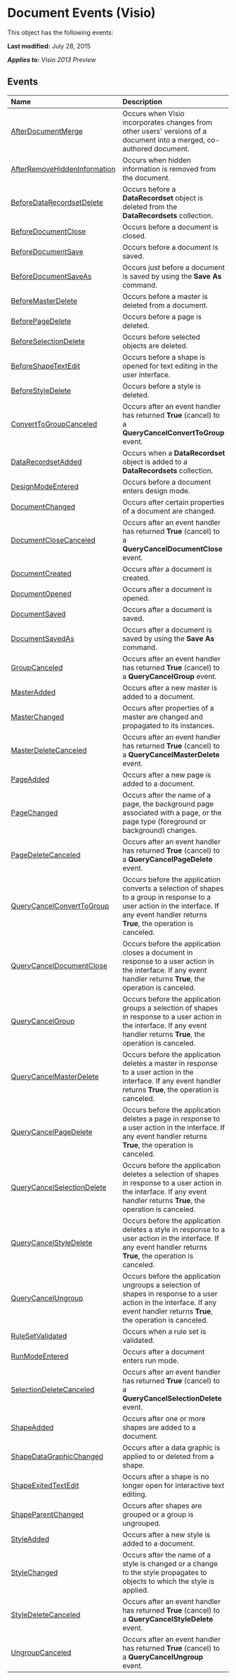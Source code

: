 
# Document Events (Visio)
This object has the following events:

 **Last modified:** July 28, 2015

 _**Applies to:** Visio 2013 Preview_

## Events



|**Name**|**Description**|
|:-----|:-----|
| [AfterDocumentMerge](50658da5-592a-4d16-908f-c6abe3050f09.md)|Occurs when Visio incorporates changes from other users' versions of a document into a merged, co-authored document.|
| [AfterRemoveHiddenInformation](d407a676-1917-f24f-7651-ad2f05872b91.md)|Occurs when hidden information is removed from the document.|
| [BeforeDataRecordsetDelete](6d9d8570-bdfd-0762-4531-116589203bed.md)|Occurs before a  **DataRecordset** object is deleted from the **DataRecordsets** collection.|
| [BeforeDocumentClose](e35f9593-f5ee-f84b-95e6-f23a899c0d6d.md)|Occurs before a document is closed.|
| [BeforeDocumentSave](03f8954d-40d7-fb64-8c83-cc8f6ca66653.md)|Occurs before a document is saved.|
| [BeforeDocumentSaveAs](6802441e-5020-8d5c-f637-3654df71cba0.md)|Occurs just before a document is saved by using the  **Save As** command.|
| [BeforeMasterDelete](5f482099-7b42-de36-6e51-34ff463a49ed.md)|Occurs before a master is deleted from a document.|
| [BeforePageDelete](dd41d679-d6f7-524f-c714-bea38ae1a0b4.md)|Occurs before a page is deleted.|
| [BeforeSelectionDelete](25fccddf-efbb-8041-087a-2c3e3b5cc12c.md)|Occurs before selected objects are deleted.|
| [BeforeShapeTextEdit](e97cb920-7830-0e84-b299-cc305fbb4feb.md)|Occurs before a shape is opened for text editing in the user interface.|
| [BeforeStyleDelete](dd6b89f8-0b4c-1ca2-aae8-e9781f4ef50f.md)|Occurs before a style is deleted.|
| [ConvertToGroupCanceled](3a782db3-2df8-287b-dd42-dce73b24b7cb.md)|Occurs after an event handler has returned  **True** (cancel) to a **QueryCancelConvertToGroup** event.|
| [DataRecordsetAdded](3ddb399d-0b28-9ec7-4059-f8d3011a98c0.md)|Occurs when a  **DataRecordset** object is added to a **DataRecordsets** collection.|
| [DesignModeEntered](c8fc31b5-8770-f068-d469-aeb110214824.md)|Occurs before a document enters design mode.|
| [DocumentChanged](3a7fd39e-f944-1c41-a5d3-130e795836bf.md)|Occurs after certain properties of a document are changed.|
| [DocumentCloseCanceled](f553b8d5-0531-4bc6-d27d-315193b76e0b.md)|Occurs after an event handler has returned  **True** (cancel) to a **QueryCancelDocumentClose** event.|
| [DocumentCreated](5d5c0c99-fce1-13fb-a2e1-98f829784ee6.md)|Occurs after a document is created.|
| [DocumentOpened](32e1d16e-1906-9477-bdb7-e72833a055f2.md)|Occurs after a document is opened.|
| [DocumentSaved](48e513a1-4382-eb3c-4838-ad2f85483f51.md)|Occurs after a document is saved.|
| [DocumentSavedAs](36714188-964b-880b-9504-62a6a50179f1.md)|Occurs after a document is saved by using the  **Save As** command.|
| [GroupCanceled](135d8176-2c26-12aa-5bff-0df205e0640f.md)|Occurs after an event handler has returned  **True** (cancel) to a **QueryCancelGroup** event.|
| [MasterAdded](5637df50-5174-03d4-a07f-cc7aeb92d0fa.md)|Occurs after a new master is added to a document.|
| [MasterChanged](59fe2ee8-03ee-83b9-d86c-a67d68c7a363.md)|Occurs after properties of a master are changed and propagated to its instances.|
| [MasterDeleteCanceled](e2d82547-46a9-7994-e317-78be658208c6.md)|Occurs after an event handler has returned  **True** (cancel) to a **QueryCancelMasterDelete** event.|
| [PageAdded](3a49fcb4-fa41-e13e-ea2c-beb87aff3e40.md)|Occurs after a new page is added to a document.|
| [PageChanged](ab5b9492-60d5-35c2-642c-14e588e79f7d.md)|Occurs after the name of a page, the background page associated with a page, or the page type (foreground or background) changes.|
| [PageDeleteCanceled](f4a81afb-42b5-723b-b5e6-6505e12f538f.md)|Occurs after an event handler has returned  **True** (cancel) to a **QueryCancelPageDelete** event.|
| [QueryCancelConvertToGroup](1199e5ac-26b5-c5ca-106f-1ff4b833b933.md)|Occurs before the application converts a selection of shapes to a group in response to a user action in the interface. If any event handler returns  **True**, the operation is canceled.|
| [QueryCancelDocumentClose](e00d4708-24dd-3a35-c986-54464a028a6b.md)|Occurs before the application closes a document in response to a user action in the interface. If any event handler returns  **True**, the operation is canceled.|
| [QueryCancelGroup](0fb4f654-f501-32d7-d94d-5240cfc82eb4.md)|Occurs before the application groups a selection of shapes in response to a user action in the interface. If any event handler returns  **True**, the operation is canceled.|
| [QueryCancelMasterDelete](b363d3d7-e3ca-2cd2-bd29-b224de7cadc8.md)|Occurs before the application deletes a master in response to a user action in the interface. If any event handler returns  **True**, the operation is canceled.|
| [QueryCancelPageDelete](d4f59122-5e03-72f8-5a9d-23e629a658a4.md)|Occurs before the application deletes a page in response to a user action in the interface. If any event handler returns  **True**, the operation is canceled.|
| [QueryCancelSelectionDelete](6b784ad0-a8fb-dd07-9e87-abaa1509af1b.md)|Occurs before the application deletes a selection of shapes in response to a user action in the interface. If any event handler returns  **True**, the operation is canceled.|
| [QueryCancelStyleDelete](07417cc7-f535-4217-8a4d-09cd7e5d5b84.md)|Occurs before the application deletes a style in response to a user action in the interface. If any event handler returns  **True**, the operation is canceled.|
| [QueryCancelUngroup](e25505a9-a2ae-dc68-8bf6-ac4252c7f5e6.md)|Occurs before the application ungroups a selection of shapes in response to a user action in the interface. If any event handler returns  **True**, the operation is canceled.|
| [RuleSetValidated](682b8f48-4ebe-ce53-f816-3d82a4ae0034.md)|Occurs when a rule set is validated.|
| [RunModeEntered](8e582dd1-b2c5-72e5-b144-510726d35a18.md)|Occurs after a document enters run mode.|
| [SelectionDeleteCanceled](43638a89-c047-33fb-ea05-13d217979102.md)|Occurs after an event handler has returned  **True** (cancel) to a **QueryCancelSelectionDelete** event.|
| [ShapeAdded](d80b6ee3-8b5f-9c34-e8db-8443146b4728.md)|Occurs after one or more shapes are added to a document.|
| [ShapeDataGraphicChanged](05a38afb-520d-06a7-c62e-58aa4ae653e1.md)|Occurs after a data graphic is applied to or deleted from a shape.|
| [ShapeExitedTextEdit](8c511847-f5e1-d5af-e375-c9f4153b7515.md)|Occurs after a shape is no longer open for interactive text editing.|
| [ShapeParentChanged](0397a034-6b79-c760-9bbf-759f62109cef.md)|Occurs after shapes are grouped or a group is ungrouped.|
| [StyleAdded](e6bed9a7-e448-061d-3547-a383697ffdc3.md)|Occurs after a new style is added to a document.|
| [StyleChanged](1e07a517-4c3f-12a1-896e-0b9262b5736e.md)|Occurs after the name of a style is changed or a change to the style propagates to objects to which the style is applied.|
| [StyleDeleteCanceled](e5484540-cf9d-0cbf-acb7-0ab9dad8b7c2.md)|Occurs after an event handler has returned  **True** (cancel) to a **QueryCancelStyleDelete** event.|
| [UngroupCanceled](e7ba2c59-b43c-e89f-7921-0a2e624bcad5.md)|Occurs after an event handler has returned  **True** (cancel) to a **QueryCancelUngroup** event.|
